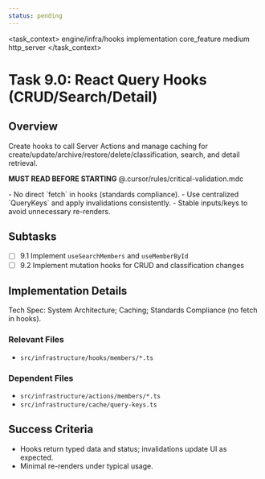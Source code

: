 ```yaml
---
status: pending
---
```


<task_context>
<domain>engine/infra/hooks</domain>
<type>implementation</type>
<scope>core_feature</scope>
<complexity>medium</complexity>
<dependencies>http_server</dependencies>
</task_context>

# Task 9.0: React Query Hooks (CRUD/Search/Detail)

## Overview

Create hooks to call Server Actions and manage caching for create/update/archive/restore/delete/classification, search, and detail retrieval.

<import>**MUST READ BEFORE STARTING** @.cursor/rules/critical-validation.mdc</import>

<requirements>
- No direct `fetch` in hooks (standards compliance).
- Use centralized `QueryKeys` and apply invalidations consistently.
- Stable inputs/keys to avoid unnecessary re-renders.
</requirements>

## Subtasks

- [ ] 9.1 Implement `useSearchMembers` and `useMemberById`
- [ ] 9.2 Implement mutation hooks for CRUD and classification changes

## Implementation Details

Tech Spec: System Architecture; Caching; Standards Compliance (no fetch in hooks).

### Relevant Files

- `src/infrastructure/hooks/members/*.ts`

### Dependent Files

- `src/infrastructure/actions/members/*.ts`
- `src/infrastructure/cache/query-keys.ts`

## Success Criteria

- Hooks return typed data and status; invalidations update UI as expected.
- Minimal re-renders under typical usage.

